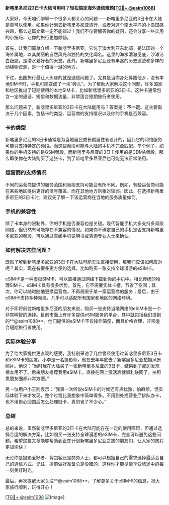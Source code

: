 **新喀里多尼亚3日卡大陆可用吗？轻松搞定海外通信难题[[TG💪+ @esim1088](https://t.me/s/esim1088)]**

大家好，今天咱们聊聊一个很多人都关心的问题——新喀里多尼亚的3日卡在大陆是否可以使用。如果你计划去新喀里多尼亚旅行，或者对这个南太平洋的小岛国感兴趣，那么这篇文章一定不能错过！我们不仅要解答你的疑问，还会分享一些实用的小技巧，让你的旅行更加顺畅。

首先，让我们简单介绍一下新喀里多尼亚。它位于澳大利亚东北部，是法国的一个海外属地，以其美丽的自然风光和独特的文化闻名。这里的海水清澈见底，沙滩洁白细腻，是潜水爱好者的天堂。此外，新喀里多尼亚还有丰富的历史遗迹和多样的动植物资源，是一个值得一游的地方。

不过，出国旅行最让人头疼的就是通信问题了。尤其是当你身处异国他乡，没有本地SIM卡时，手机可能变成了一块“砖头”。为了帮助大家解决这个问题，许多国家和地区推出了短期使用的本地SIM卡，比如新喀里多尼亚的3日卡。这种卡通常包含一定的通话、短信和数据流量，非常适合短期旅行者使用。

那么问题来了，新喀里多尼亚的3日卡在大陆能用吗？答案是：**不一定**。这主要取决于几个因素，包括卡的类型、运营商的支持情况以及你的手机是否兼容。

### 卡的类型

新喀里多尼亚的3日卡通常是为当地居民或长期居住者设计的，因此它的网络服务可能只支持特定的频段。而这些频段可能与大陆的手机不完全匹配。举个例子，如果你的手机支持的是GSM频段，而新喀里多尼亚的3日卡使用的是CDMA频段，那么即使你在大陆购买了这张卡，到了新喀里多尼亚后也可能无法正常使用。

### 运营商的支持情况

不同的运营商提供的服务范围和频段支持可能会有所不同。例如，有些运营商可能在某些地区提供更好的信号覆盖，而在其他地方则相对较弱。因此，在选择新喀里多尼亚的3日卡时，建议先了解一下该运营商在当地的服务质量如何。

### 手机的兼容性

除了卡本身的限制外，你的手机是否兼容也是关键。现代智能手机大多支持多频段网络，但仍然有可能存在不兼容的情况。如果你不确定自己的手机是否支持新喀里多尼亚的频段，可以通过查阅手机说明书或咨询专业人士来确认。

### 如何解决这些问题？

既然了解到新喀里多尼亚的3日卡在大陆可能无法直接使用，那我们应该如何应对呢？其实，现在有很多更方便的选择，比如购买一张支持全球漫游的eSIM卡。

eSIM卡是一种虚拟SIM卡，可以直接通过网络下载到你的手机中。相比传统的物理SIM卡，eSIM卡具有很多优势。首先，它不需要实体卡槽，节省了空间；其次，你可以随时随地更换运营商，不再局限于某一家运营商的服务；最后，由于eSIM卡支持多种频段，几乎可以适配所有国家和地区的网络环境。

对于即将前往新喀里多尼亚的朋友来说，购买一张支持当地网络的eSIM卡是一个非常明智的选择。目前市面上有许多提供eSIM服务的平台，其中就包括我们提到的**@esim1088**。他们提供的eSIM卡不仅操作简便，而且价格合理，非常适合短期旅行者使用。

### 实际体验分享

为了给大家提供更直观的感受，我特别采访了几位曾经使用过新喀里多尼亚3日卡和eSIM卡的朋友。小李是一名摄影师，他在去年年底去了新喀里多尼亚拍摄风景照片。他说：“当时我在大陆买了一张新喀里多尼亚的3日卡，结果到了那边发现根本用不了。后来朋友推荐我用eSIM卡，直接在网上激活后就顺利联网了，拍照发朋友圈都非常方便。”

另一位用户小王则表示：“我第一次听说eSIM卡的时候还有点犹豫，怕麻烦。但实际体验下来才发现，整个过程比我想象中简单得多。不用到处找营业厅排队办卡，也不用担心回国后怎么处理旧卡，真的省了不少心。”

### 总结

总的来说，虽然新喀里多尼亚的3日卡在大陆可能存在一定的使用障碍，但通过选择合适的解决方案，比如购买一张支持全球漫游的eSIM卡，完全可以避免这些问题。希望这篇文章能够帮助到正在计划新喀里多尼亚之旅的朋友们，让大家的旅程更加愉快！

无论你是摄影爱好者、背包客还是商务人士，都可以根据自己的需求选择最适合自己的通信方式。记住，提前做好准备总是没错的，这样你才能尽情享受旅途中的每一刻美好时光。

最后，再次提醒大家关注**@esim1088**，了解更多关于eSIM卡的信息。祝大家旅行顺利，玩得开心！

[[TG💪+ @esim1088](https://t.me/s/esim1088) ![Image](https://i.postimg.cc/4NQfJmqS/Snipaste-2025-05-13-00-14-12.png)]